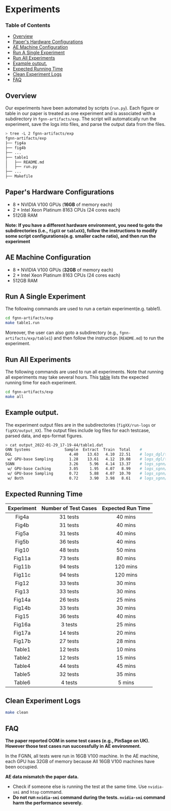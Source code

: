 # Experiments

### Table of Contents 
  - [Overview](#overview)
  - [Paper's Hardware Configurations](#papers-hardware-configurations)
  - [AE Machine Configuration](#ae-machine-configuration)
  - [Run A Single Experiment](#run-a-single-experiment)
  - [Run All Experiments](#run-all-experiments)
  - [Example output.](#example-output)
  - [Expected Running Time](#expected-running-time)
  - [Clean Experiment Logs](#clean-experiment-logs)
  - [FAQ](#faq)


## Overview
Our experiments have been automated by scripts (`run.py`). Each figure or table in our paper is treated as one experiment and is associated with a subdirectory in `fgnn-artifacts/exp`. The script will automatically run the experiment, save the logs into files, and parse the output data from the files.

```bash
> tree -L 2 fgnn-artifacts/exp
fgnn-artifacts/exp
├── fig4a
├── fig4b
├── ...
├── table1
│   ├── README.md
│   ├── run.py
├── ...
├── Makefile
```
## Paper's Hardware Configurations
- 8 * NVIDIA V100 GPUs (**16GB** of memory each)
- 2 * Intel Xeon Platinum 8163 CPUs (24 cores each)
- 512GB RAM

**Note: If you have a different hardware environment, you need to goto the subdirectories (i.e., `figXX` or `tableXX`), follow the instructions to modify some script configurations(e.g. smaller cache ratio), and then run the experiment**


## AE Machine Configuration
- 8 * NVIDIA V100 GPUs (**32GB** of memory each)
- 2 * Intel Xeon Platinum 8163 CPUs (24 cores each)
- 512GB RAM


## Run A Single Experiment

The following commands are used to run a certain experiment(e.g. table1).

```bash
cd fgnn-artifacts/exp
make table1.run
```

Moreover, the user can also goto a subdirectory (e.g., `fgnn-artifacts/exp/table1`) and then follow the instruction (`README.md`) to run the experiment.


## Run All Experiments

The following commands are used to run all experiments. Note that running all experiments may take several hours. This [table](exp/README.md#expected-running-time) lists the expected running time for each experiment.

```bash
cd fgnn-artifacts/exp
make all
```

## Example output.

The experiment output files are in the subdirectories (`figXX/run-logs` or `figXX/output_XX`). The output files include log files for each testcase, parsed data, and eps-format figures.

```bash
> cat output_2022-01-29_17-19-44/table1.dat
GNN Systems               Sample  Extract  Train  Total    #
DGL                         4.40    13.63   4.10  22.51    # logs_dgl/test1.log
 w/ GPU-base Sampling       1.28    13.61   4.12  19.08    # logs_dgl/test0.log
SGNN                        3.26     5.96   4.14  13.37    # logs_sgnn/test3.log
 w/ GPU-base Caching        3.05     1.95   4.07   8.99    # logs_sgnn/test2.log
 w/ GPU-base Sampling       0.72     5.88   4.07  10.70    # logs_sgnn/test1.log
 w/ Both                    0.72     3.90   3.98   8.61    # logs_sgnn/test0.log
```

## Expected Running Time

| Experiment | Number of Test Cases | Expected Run Time |
|:----------:|:--------------------:|:-----------------:|
|    Fig4a   |       31 tests       |      40 mins      |
|    Fig4b   |       31 tests       |      40 mins      |
|    Fig5a   |       31 tests       |      40 mins      |
|    Fig5b   |       36 tests       |      40 mins      |
|    Fig10   |       48 tests       |      50 mins      |
|   Fig11a   |       73 tests       |      80 mins      |
|   Fig11b   |       94 tests       |      120 mins     |
|   Fig11c   |       94 tests       |      120 mins     |
|    Fig12   |       33 tests       |      30 mins      |
|    Fig13   |       33 tests       |      30 mins      |
|   Fig14a   |       26 tests       |      25 mins      |
|   Fig14b   |       33 tests       |      30 mins      |
|    Fig15   |       36 tests       |      40 mins      |
|   Fig16a   |        3 tests       |      25 mins      |
|   Fig17a   |       14 tests       |      20 mins      |
|   Fig17b   |       27 tests       |      28 mins      |
|   Table1   |       12 tests       |      10 mins      |
|   Table2   |       12 tests       |      15 mins      |
|   Table4   |       44 tests       |      45 mins      |
|   Table5   |       32 tests       |      35 mins      |
|   Table6   |        4 tests       |       5 mins      |

## Clean Experiment Logs

```bash
make clean
```



## FAQ

**The paper reported OOM in some test cases (e.g., PinSage on UK). However those test cases run successfully in AE environment.**

In the FGNN, all tests were run in 16GB V100 machine. In the AE machine, each GPU has 32GB of memory because All 16GB V100 machines have been occupied.


**AE data mismatch the paper data.**

- Check if someone else is running the test at the same time. Use `nvidia-smi` and `htop` command.
- **Do not run `nvidia-smi` command during the tests. `nvidia-smi` command harm the performance severely.**
